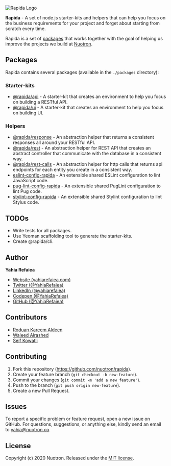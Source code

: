 ![Rapida Logo](https://user-images.githubusercontent.com/13030990/71755098-db251e80-2e91-11ea-8ce9-25349e6c087f.png)

**Rapida** - A set of node.js starter-kits and helpers that can help you focus on the business requirements for your project and forget about starting from scratch every time.

Rapida is a set of [packages](#packages) that works together with the goal of helping us improve the projects we build at [Nuotron](https://github.com/nuotron).

## Packages
Rapida contains several packages (available in the `./packages` directory):

### Starter-kits
+ [@rapida/api](https://github.com/nuotron/rapida/tree/master/packages/rapida-api) - A starter-kit that creates an environment to help you focus on building a RESTful API.
+ [@rapida/ui](https://github.com/nuotron/rapida/tree/master/packages/rapida-ui) - A starter-kit that creates an environment to help you focus on building UI.

### Helpers
+ [@rapida/response](https://github.com/nuotron/rapida/tree/master/packages/rapida-response) - An abstraction helper that returns a consistent responses all around your RESTful API.
+ [@rapida/rest](https://github.com/nuotron/rapida/tree/master/packages/rapida-rest) - An abstraction helper for REST API that creates an abstract controller that communicate with the database in a consistent way.
+ [@rapida/rest-calls](https://github.com/nuotron/rapida/tree/master/packages/rapida-rest-calls) - An abstraction helper for http calls that returns api endpoints for each entity you create in a consistent way.
+ [eslint-config-rapida](https://github.com/nuotron/rapida/tree/master/packages/eslint-config-rapida) - An extensible shared ESLint configuration to lint JavaScript code.
+ [pug-lint-config-rapida](https://github.com/nuotron/rapida/tree/master/packages/pug-lint-config-rapida) - An extensible shared PugLint configuration to lint Pug code.
+ [stylint-config-rapida](https://github.com/nuotron/rapida/tree/master/packages/stylint-config-rapida) - An extensible shared Stylint configuration to lint Stylus code.

## TODOs
+ Write tests for all packages.
+ Use Yeoman scaffolding tool to generate the starter-kits.
+ Create @rapida/cli.

## Author
**Yahia Refaiea**
+ [Website (yahiarefaiea.com)](http://yahiarefaiea.com)
+ [Twitter (@YahiaRefaiea)](http://twitter.com/YahiaRefaiea)
+ [LinkedIn (@yahiarefaiea)](http://linkedin.com/in/yahiarefaiea)
+ [Codepen (@YahiaRefaiea)](http://codepen.io/YahiaRefaiea)
+ [GitHub (@YahiaRefaiea)](https://github.com/YahiaRefaiea)

## Contributors
+ [Roduan Kareem Aldeen](https://github.com/RoduanKareemAldeen)
+ [Waleed Alrashed](https://github.com/WaleedAlrashed)
+ [Seif Kowatli](https://github.com/seifkowatli)

## Contributing
1. Fork this repository (https://github.com/nuotron/rapida).
2. Create your feature branch (`git checkout -b new-feature`).
3. Commit your changes (`git commit -m 'add a new feature'`).
4. Push to the branch (`git push origin new-feature`).
5. Create a new Pull Request.

## Issues
To report a specific problem or feature request, open a new issue on GitHub.
For questions, suggestions, or anything else, kindly send an email to [yahia@nuotron.co](mailto:yahia@nuotron.co).

## License
Copyright (c) 2020 Nuotron.
Released under the [MIT license](https://github.com/github/choosealicense.com/blob/gh-pages/LICENSE.md).
